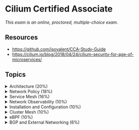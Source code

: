 # Cilium Certified Associate

_This exam is an online, proctored, multiple-choice exam._

## Resources

* <https://github.com/isovalent/CCA-Study-Guide>
* <https://cilium.io/blog/2018/04/24/cilium-security-for-age-of-microservices/>

## Topics

<details>
  <summary>Architecture (20%)</summary>

Cilium is an open source CNI compatible networking and scurity layer for Kubernetes. Thanks to BGP, a powerful kernel extensibility mechanism inside of Linux, Cilium rethinks the Linux networking.

In-kernel networking brings:

* Performance - workload is already traversing local kernel.
* Transparency - data are sent using TCP/IP, no need to change applications
* Security

BPF: Framework for running custom logic at various hook points in the kernel.

BPF programs: The logic, JIT compiled.

Service centric identity and API awareness, with Cilium identity is extracted from the contianer orchestrator and embedded in each network request.

Cilium removes the need of a sidecar proxy, per Pod proxy between microservices, the Istio or Envoy way of doing this suboptimally by traversing the TCP/IP stack. BPF brings "sockmap".

## Components

![alt text](image.png)

### Cilium

* Agent, runs on each node. Accepts config via Kubernetes. Listens on events from orchestration systems _such as_ Kubernetes. Manages eBPG programs which the Linux kernel uses to control all network access.
* Debug Client, `cilium-dbg`. Interacts with the REST API of the Cilium agent running on the same node. Inspects state and status of the local agent.
* Operator, responsible for managing duries in the cluster which should logically be handled once for the entire cluster, rather than once for each node. _Not in the critical path for functionality on the network layer._. If there's a failure in the Operator this might happen:
  * Delays in IPAM and thus scheduling of new workloads.
  * Failure to update **kvstore** heartbeat key.
* CNI Plugin, invoked when a pod is scheduled or terminated on a node. Interacts with the Cilium API of the node.

### Hubble

* Server, runs on each node at retrieves the eBPF visibility from Cilium.
* Relay, standalone component which is aware of all running Hubble servers and offers cluster-wide visibility.
* Client CLI, retrieve flow events via the gRPC API of the relay.
* GUI

### eBPF

eBPF is a Linux kernel bytecode interpreter. In-kernel verifier ensures that eBPF programs are safe to run and a JIT compiler converts the bytecode to CPU architecture.

### Data Store

State propagation between agents are done via:

* CRD, the default
* Key-Value store, an optimization. etcd as the only supported one. Imagine having a seperate etcd for this and not use the same as the cluster.

### eBPF Data Path

The Linux kernel supports a set of BPF hooks in the networking stack that can be used to run BPF programs. The Cilium **datapath** uses these hooks to load BPF programs to create _higher level networking contructs_.

* XDP is at the earliest point possible in the networking driver. Ideal for running filtering programs that drop malicious or unexpected traffic, DDOS protection mechanism!
* Traffic Control, TC, ingress/egress. Runs **after** the networking stack has done initial processing of the packet. Runs before L3. Containers typically use a virtual device called a veth pair which acts like a virtual wire connecting the container to the host. TC ingress hook is added on the host side.
* Socket Operations, this hook is attached to a specific cgroup and runs on TCP events.
* Socket send/recv runs on every send operation performed by a TCP socket

The combination of the hooks above and virtual interfaces, `cilium_host` and `cilium_net`, an optional overlay interface `cilium_vxlan`, Linux user space crypto support and a userspace proxy (Envoy) Cilium creates the following networking objects:

* Prefilter
* Endpoint Policy, this is the primary object in the Cilium datapath responsible for mapping packets to identities and enforcing L3 and L5 policies
* Service
* L3 Encryption
* Socket Layer Enforcement
* L7 Policy

#### The life of a packet

There's three different scenarios:

* Endpoint to Endpoint
* Egress from Endpoint
* Ingress to Endpoint

#### eBPF Maps

All BPF maps are created with a upper capacity limits.

#### IPtables usage

Depending on the Linux kernel version used, the eBPF datapath can implrement a varying feature set fully in eBPF. If required capabilities are not available the functionality provided using a leagacy iptables implementation.

### IPAM

Responsible for the allocation and management of IP addresses used by network endpoints (containers and others). Dont change the IPAM mode of an existing cluster, this may cause persistent disruption of connectivity for existing workloads.

There's different modes:

* Cluster Scope (default) - assigns per-node PodCIDRs to each node and allocates IPs using a host-scope allocator on each node. Similar to Kubernetes Host Scope mode. Cluster scope uses the `CiliumNode` instead of the `v1.Node`.
* Kubernetes Host Scope - `ipam: kubernetes` flag.
* Multi-Pool
* Azure IPAM
* Azure Delegated IPAM
* AWS ENI
* GKE
* CRD-backed - extendable interface to control the IP address management via a Kubernetes CRD. Allows to delegate IPAM to external operators. Operator watches `ciliumnodes.cilium.io`.

### Labels

Whenever something needs to be described, addressed or selected, it is done based on labels:

* Endpoint are assinged labels

A label is a pair of strings consisting of a `key` and `value`.

A label can be derived from various sources, for example an endpoint will derive the labels associated to the container by the local container **runtime** as well as the labels associated with **pod** as provided by Kubernetes.

Example of a `CiliumEndpoint`:

```
apiVersion: cilium.io/v2
kind: CiliumEndpoint
status:
  encryption: {}
  external-identifiers:
    cni-attachment-id: e2ca9c7df3e13300b82ec641463736ef91daa50dba96a40477bdb688d46c0e81:eth0
    container-id: e2ca9c7df3e13300b82ec641463736ef91daa50dba96a40477bdb688d46c0e81
    k8s-namespace: default
    k8s-pod-name: andqvi-temp-shell
    pod-name: default/andqvi-temp-shell
  id: 2473
  identity:
    id: 80868
    labels:
    - k8s:io.cilium.k8s.namespace.labels.field.cattle.io/projectId=p-l2b4c
    - k8s:io.cilium.k8s.namespace.labels.kubernetes.io/metadata.name=default
    - k8s:io.cilium.k8s.policy.cluster=k8s-devstage01
    - k8s:io.cilium.k8s.policy.serviceaccount=default
    - k8s:io.kubernetes.pod.namespace=default
    - k8s:run=andqvi-temp-shell
    - k8s:topology.kubernetes.io/region=DC07
    - k8s:topology.kubernetes.io/zone=dc07
  networking:
    addressing:
    - ipv4: 10.169.3.73
    node: 10.171.13.142
  state: ready
```

Supported label sources:

* `container:` from the local container runtime
* `k8s` derived from Kubernetes
* `reserved` for special reserved labels
* `unspec` with an unspecified source

The endpoint ID is an internal id that Cilium assigns to all endpoints on a cluster node. The endpoint ID is unique within the context of an individual cluster node.

All endpoints are assigned an identity, the identity is what is used **to enforce basic connectivity between endpoints**. Equvialent to L3 enforcement. An identity is **identified by Labels and is given a cluster wide unique identifier**.

Examples on special identities:

* `reserved:unknown` - identity could not be derived.
* `reserved:host` - Local host.
* `reserved:world` - Any network endpoint **outside** of the cluster.

Well known identities are a set of identities that Cilium is aware of automatically. E.g. `kube-dns`, `core-dns` etc.

</details>

<details>
  <summary>Network Policy (18%)</summary>

* Interpret Cilium Network Polices and Intent
* Understand Cilium's Identity-based Network Security Model
* Policy Enforcement Modes
* Policy Rule Structure
* Kubernetes Network Policies versus Cilium Network Policies

## Identity Based security

Security is based on the identity of a pod, which is derived through labels. This identity can be shared between pods. Subsequent starts of additional Pods with `role=frontend` only requires resolving the identity via a key-value store. Nothing needs to be done on cluster nodes.

## Policy Enforcement

All security policies are described assuming **stateful policy enforcements for session based protocols**. The intent of the policy is to **describe allowed direction** of connection establishment.

If policy shows `A=>B` then reply packets from B to A are automatically allowed.

Policies can be enforced at _ingress_ or _egress_.

For ingress this means that each cluster node verifies all incoming packets and determines wheter the packet is allowed or to be transmitted to the intended endpoint. Same with egress.

In order to **enforce** identity based security in a multi host cluster the identity of the transmitting endpoint is embedded into every network packet. The receiving node can then extract the identity

If no policy is loaded, the default behavior is to **allow all communication** unless policy enforcement has been explicitly enabled. As soon as the first policy rule is loaded then policy enforcement is enabled and any communication must then be white listed or the relevant packets will be dropped.

### Modes

`default`- endpoints have unrestricted network access until selected by policy.

`always` - policy enforcement is always on even if no rules select endpoints.

`never` - policy enforcement disabled on all endpoints.

When an endpoint is selected by a network policy, it transitions to a default-deny state where only **explicitly allowed** traffic is permitted.

## Network Policies

Standard `NetworkPolicy` supports L3 and L4 at ingress or egress of the Pod.

The extended `CiliumNetworkPolicy` supports policies at L3-7 for both ingress and egress.

The `CiliumClusterWideNetworkPolicy` is a cluster-scoped CRD, same as `CuliumNetworkPolicy` but no `namespace` specified.

`ipBlock` feature is missing in Kubernetes Network Policy.

`CiliumNetworkPolicy` allows for extended functionality, if this functionality get into the `NetworkPolicy` the Cilium one may not be needed.

All policy rules are based upon a **whitelist** model, that is, each rule in the policy allows traffic that matches the rule. If **two rules** exists the broades traffic match will be the one that is used.

If both **ingress** and **egress** are omitted, the rule has no effect!

Layer 3 policies can be specified using the following **methods**:

* Endpoints based - an empty Endpoint Selector will select all endpoints.
* Services based - `toServices`
* Entity based - `toEntities` and `fromEntities`
  * `host` - Includes the local host, also containers running in network mode host.
  * `remote-node` - Any node in any of the connect clusters **other** than the local host.
  * `kube-apiserver`
  * `ingress` - Cilium Envoy instance that handles L7 traffc.
  * `cluster` - All network endpoints inside of the local cluster.
  * `init` - All endpoints in bootstrap phase which the security identiy has not been resolved yet.
  * `health` - Health endpoints, used to check cluster connectivity.
  * `unmanaged` - Not managed by Cilium.
  * `world` - All endpoints outside of the cluster.
  * `all` - All known clusters as well world and whitelists all communication.
* Node based
* IP/CIDR based
* DNS based

</details>

<details>
  <summary>Service Mesh (16%)</summary>

* Know How to use Ingress or Gateway API for Ingress Routing
* Service Mesh Use Cases
* Understand the Benefits of Gateway API over Ingress
* Encrypting Traffic in Transit with Cilium
* Sidecar-based versus Sidecarless Architectures

## Service Mesh

The requirements has not changed since way back:

* Application should be able to (safely) communicate over untrusted networks
* Load-balancing
* Resiliency
* Authenticate each other's identity

A service mesh extract these features out of the application an offers them as part of the infrastructure.

All in all a Service Mesh is:

* Observability
* Ingress
  * Load Balacing (North-South)
* L7 traffic management - East-West, service load balancing
  * Rules (canary rollouts)
* Identity based security

Why are you interested in Cilium Service Mesh?

* Reducing operational complexity
* Reduced resource usage
* Better performance
* Avoid sidecar start-up/shut-down race conditions

eBPF can **inject the proxy directly at the socket level**, keeping paths short. In the case of Cilium, Envoy is used although from an architecture perspective any proxy could be integrated into this model.

### Sidecar vs per-Node proxy

![alt text](image-1.png)
![alt text](image-2.png)
![alt text](image-3.png)

Running a sidecar in each workload can result in a large number of proxies. Each proxy maintains data structures such as routing and endpoint tables:

![alt text](image-4.png)

Multi-tenancy is solved in a per-Node proxy model, the proxy will serve connections for multiple applications:

![alt text](image-5.png)

## Ingress

Cilium usses the standard Kubernetes Ingress resource definition with an `ingressClassName` of `cilium`. Can be used for path-routing and for TLS termination.

_The ingress controller creates a Service of `LoadBalancer` type, so your environment will need to support this._

Cilium allows you to create a load balancer in two modes: `dedicated` and `shared`.

Requirements:

* Cilium to be configured with NodePort enabled OR by enabling kube-proxy replacement
* Cilium must be configured with the L7 proxy enabled using `l7Proxy=true`
* Ingress controller creates a Service of type `LoadBalancer`

Install the `hubble` CLI to get som more insights in the traffic.

### Cilium Ingress and Gateway API vs other Ingress controllers

* For Cilium, Ingress and Gateway API are part of the networking stack, and so behaves in a different way to other Ingress or Gateway API controllers.
* Other Ingress or Gateway API controllers are generally installed as a Deployment or DaemonSet
* Ciliums Ingress and Gateway API config is exposed witha a Loadbalancer or NodePort service, or the host network. When traffic **arrives at the Service's port, eBPF forwards this to Enviy (using TPROXY kernel facility)**. This changes the *_visbility_ of headers etc. from how other controllers does this.

Ingress and Gateway API traffic bound to backend services via Cilium passes through a per-node Envoy proxy, the per-node proxy has special code to allow it to interact with eBPF policy engine making Envoy a network policy enforcer point.

After ingress traffic arrives at the Envoy the traffic are assigned the special `ingress` identity, there's two logical policy enforcement points in Cilium ingress: `world` and `ingress`.

### Source IP visibility

By default Envoy adds the visible source address of incoming HTTP connection to the `X-Forwarded-For` header. There's also the `X-Envoy-External-Address`.

### `externalTrafficPolicy` for LoadBalancer or NodePort services

Relevant for Client IP visibility.

There's two settings:

* `Local` - Only route traffic to Pods running on the local node, **without masquerading the source IP**.
* `Cluster` - Node will route to all endpoints across the cluster evenly. This may mean that the backend Pod does **not** see the source IP.

In Cilium this works a bit differently: In both `externalTrafficPolicy` cases, traffic will arrive at any node in the cluster, and be forwarded to Envoy while keeping the source IP intact.

### Ingress Path Types and precedence

There's three types of paths:

* **Exact** - match the given path exactly
* **Prefix** - match the URL path prefix split by `/`
* **ImplementationSpecific** - Up to the IngressClass. In the Cilium case they've defined that as `Regex`.

When multiple path types are configured on an Ingress object, Cilium will configure Envoy with matches in the following order:

1. Exact
2. ImplementationSpecific
3. Prefix
4. The `/` Prefix match has special handling and always goes last.

## Gateway API

Gateway API is a Kubernetes **SIG-Network subproject to design a successor for the Ingress object.**.

It's designed to be:

* Role-oriented
* Portable
* Expressive
* Extensible

![alt text](image-6.png)

</details>

<details>
  <summary>Network Observability (10%)</summary>

* Understand the Observability Capabilities of Hubble
* Enabling Layer 7 Protocol Visibility
* Know How to Use Hubble from the Command Line or the Hubble UI

</details>

<details>
  <summary>Installation and Configuration (10%)</summary>

* Know How to Use Cilium CLI to Query and Modify the Configuration
* Using Cilium CLI to Install Cilium, Run Connectivity Tests, and Monitor its Status

</details>

<details>
  <summary>Cluster Mesh (10%)</summary>

* Understand the Benefits of Cluster Mesh for Multi-cluster Connectivity
* Achieve Service Discovery and Load Balancing Across Clusters with Cluster Mesh

</details>

<details>
  <summary>eBPF (10%)</summary>

* Understand the Role of eBPF in Cilium
* eBPF Key Benefits
* eBPF-based Platforms versus IPtables-based Platforms

</details>

<details>
  <summary>BGP and External Networking (6%)</summary>

* Egress Connectivity Requirements
* Understand Options to Connect Cilium-managed Clusters with External Networks

</details>
